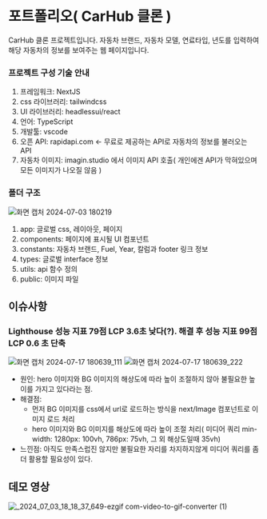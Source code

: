 # 포트폴리오( CarHub 클론 )

CarHub 클론 프로젝트입니다.
자동차 브랜드, 자동차 모델, 연료타입, 년도를 입력하여 해당 자동차의 정보를 보여주는 웹 페이지입니다.

### 프로젝트 구성 기술 안내

1. 프레임워크: NextJS
2. css 라이브러리: tailwindcss
3. UI 라이브러리: headlessui/react
4. 언어: TypeScript
5. 개발툴: vscode
6. 오픈 API: rapidapi.com <- 무료로 제공하는 API로 자동차의 정보를 불러오는 API
7. 자동차 이미지: imagin.studio 에서 이미지 API 호출( 개인에겐 API가 막혀있으며 모든 이미지가 나오질 않음 )

### 폴더 구조

![화면 캡처 2024-07-03 180219](https://github.com/gkw777/portfolio_next_01/assets/62530852/a25ef42c-1834-4c29-8ab6-6ff2b973061c)

1. app: 글로벌 css, 레이아웃, 페이지
2. components: 페이지에 표시될 UI 컴포넌트
3. constants: 자동차 브랜드, Fuel, Year, 칼럼과 footer 링크 정보
4. types: 글로벌 interface 정보
5. utils: api 함수 정의
6. public: 이미지 파일

## 이슈사항

### Lighthouse 성능 지표 79점 LCP 3.6초 낮다(?). 해결 후 성능 지표 99점 LCP 0.6 초 단축

![화면 캡처 2024-07-17 180639_111](https://github.com/user-attachments/assets/d170332f-bed0-46e3-8024-f8f15bf94bf7)
![화면 캡처 2024-07-17 180639_222](https://github.com/user-attachments/assets/2bc18aa5-7988-4833-af1c-1ea238466acb)

- 원인: hero 이미지와 BG 이미지의 해상도에 따라 높이 조절하지 않아 불필요한 높이를 가지고 있다라는 점.
- 해결점:
  - 먼저 BG 이미지를 css에서 url로 로드하는 방식을 next/Image 컴포넌트로 이미지 로드 처리
  - hero 이미지와 BG 이미지를 해상도에 따라 높이 조절 처리( 미디어 쿼리 min-width: 1280px: 100vh, 786px: 75vh, 그 외 해상도일때 35vh)
- 느낀점: 아직도 만족스럽진 않지만 불필요한 자리를 차지하지않게 미디어 쿼리를 좀 더 활용할 필요성이 있다.

## 데모 영상

![_2024_07_03_18_18_37_649-ezgif com-video-to-gif-converter (1)](https://github.com/gkw777/portfolio_next_01/assets/62530852/8b93d733-8a76-4b30-993d-bbd155b8271e)

<!--
## Screen View
### 데스크탑 화면
![screencapture-gkw777-portfolio-next-01-vercel-app-2024-07-03-17_00_38](https://github.com/gkw777/portfolio_next_01/assets/62530852/2eaba58c-2156-46d3-94fc-4679362d1b72)
### 테블릿 화면
![screencapture-gkw777-portfolio-next-01-vercel-app-2024-07-03-17_40_48](https://github.com/gkw777/portfolio_next_01/assets/62530852/c095a4d9-c2fc-4937-9645-f8b74d0e77e9)
### 모바일 화면
![screencapture-gkw777-portfolio-next-01-vercel-app-2024-07-03-17_39_25](https://github.com/gkw777/portfolio_next_01/assets/62530852/2d69a6f9-d4ad-4154-a011-da44c642834f)
-->
